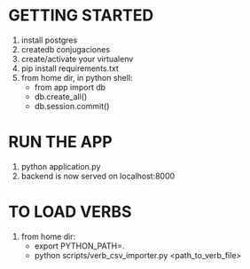 # GETTING STARTED
1. install postgres
1. createdb conjugaciones
1. create/activate your virtualenv
1. pip install requirements.txt
1. from home dir, in python shell:
    - from app import db
    - db.create_all()
    - db.session.commit()

# RUN THE APP
1. python application.py
1. backend is now served on localhost:8000

# TO LOAD VERBS
1. from home dir:
    - export PYTHON_PATH=.
    - python scripts/verb_csv_importer.py <path_to_verb_file>
